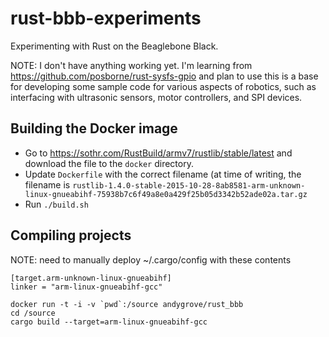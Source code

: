 # rust-bbb-experiments

Experimenting with Rust on the Beaglebone Black.

NOTE: I don't have anything working yet. I'm learning from https://github.com/posborne/rust-sysfs-gpio and plan to use this is a base for developing some sample code for various aspects of robotics, such as interfacing with ultrasonic sensors, motor controllers, and SPI devices.

## Building the Docker image

- Go to https://sothr.com/RustBuild/armv7/rustlib/stable/latest and download the file to the `docker` directory. 
- Update `Dockerfile` with the correct filename (at time of writing, the filename is `rustlib-1.4.0-stable-2015-10-28-8ab8581-arm-unknown-linux-gnueabihf-75938b7c6f49a8e0a429f25b05d3342b52ade02a.tar.gz`
- Run `./build.sh`

## Compiling projects

NOTE: need to manually deploy ~/.cargo/config with these contents

```
[target.arm-unknown-linux-gnueabihf]
linker = "arm-linux-gnueabihf-gcc"
```

```
docker run -t -i -v `pwd`:/source andygrove/rust_bbb
cd /source
cargo build --target=arm-linux-gnueabihf-gcc

```

